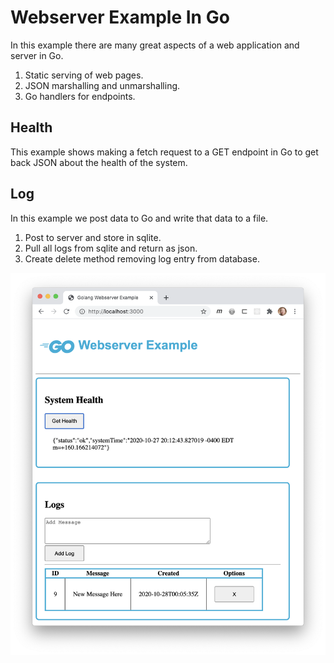 # Webserver Example In Go
In this example there are many great aspects of a web application and server in Go. 
1. Static serving of web pages.
1. JSON marshalling and unmarshalling.
1. Go handlers for endpoints.
## Health
This example shows making a fetch request to a GET endpoint in Go to get back JSON about the health of the system.

## Log
In this example we post data to Go and write that data to a file. 
1. Post to server and store in sqlite.
2. Pull all logs from sqlite and return as json.
3. Create delete method removing log entry from database.

<img src="webserver.png" width="600"/>